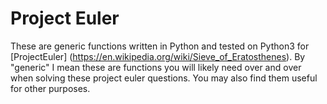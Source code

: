 # Project Euler

These are generic functions written in Python and tested on Python3 for [ProjectEuler] (https://en.wikipedia.org/wiki/Sieve_of_Eratosthenes).
By "generic" I mean these are functions you will likely need over and over when solving these project euler questions. You may also find them useful for other purposes.
